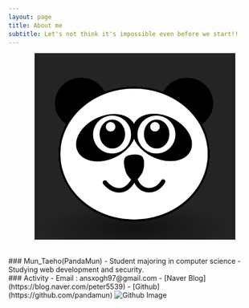```yaml
---
layout: page
title: About me
subtitle: Let's not think it's impossible even before we start!!
---
```



<p align="center"><img src="/assets/img/panda-icon.png" width="400" alt="프로필 이미지"/></p>

<br>
### Mun_Taeho(PandaMun)
- Student majoring in computer science
- Studying web development and security.
<br>
### Activity
- Email : ansxogh97@gmail.com
- [Naver Blog](https://blog.naver.com/peter5539)
- [Github](https://github.com/pandamun) <img src="https://ghchart.rshah.org/PandaMun" alt="Github Image" style="max-width:100%">
